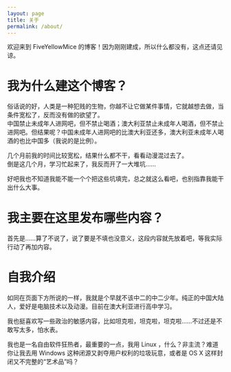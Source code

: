 ```yaml
---
layout: page
title: 关于
permalink: /about/
---
```


欢迎来到 FiveYellowMice 的博客！因为刚刚建成，所以什么都没有，这点还请见谅。

# 我为什么建这个博客？

俗话说的好，人类是一种犯贱的生物，你越不让它做某件事情，它就越想去做，当条件宽松了，反而没有做的欲望了。  
中国禁止未成年人进网吧，但不禁止喝酒；澳大利亚禁止未成年人喝酒，但不禁止进网吧。但结果呢？中国未成年人进网吧的比澳大利亚还多，澳大利亚未成年人喝酒的也比中国多（我说的是比例）。

几个月前我的时间比较宽松，结果什么都不干，看看动漫混过去了。  
倒是这几个月，学习忙起来了，我反而开了一大堆坑……

好吧我也不知道我能不能一个个把这些坑填完，总之就这么看吧，也别指靠我能干出什么大事。

# 我主要在这里发布哪些内容？

首先是……算了不说了，说了要是不填也没意义，这段内容就先放着吧，等我实际行动了再加内容。

# 自我介绍

如同在页面下方所说的一样，我就是个早就不该中二的中二少年。纯正的中国大陆人，爱好是电脑技术以及动漫。目前在澳大利亚进行高中学习。

我也挺喜欢写一些政治的敏感内容，比如坦克啦，坦克啦，坦克啦……不过还是不敢写太多，怕水表。

我也是一名自由软件狂热者，最重要的一点，我用 Linux ，什么？非主流？难道你让我去用 Windows 这种闭源又剥夺用户权利的垃圾玩意，或者是 OS X 这样封闭又不完整的“艺术品”吗？
